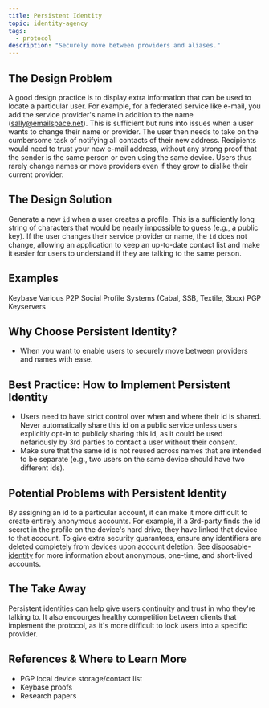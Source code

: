 ```yaml
---
title: Persistent Identity
topic: identity-agency
tags:
  - protocol
description: "Securely move between providers and aliases."
---
```


## The Design Problem

A good design practice is to display extra information that can be used to
locate a particular user. For example, for a federated service like e-mail, you
add the service provider's name in addition to the name
(sally@emailspace.net). This is sufficient but runs into issues when a user
wants to change their name or provider. The user then needs to take on the
cumbersome task of notifying all contacts of their new address. Recipients
would need to trust your new e-mail address, without any strong proof that the
sender is the same person or even using the same device. Users thus rarely
change names or move providers even if they grow to dislike their current
provider.

## The Design Solution

Generate a new `id` when a user creates a profile. This is a sufficiently long
string of characters that would be nearly impossible to guess (e.g., a public
key). If the user changes their service provider or
name, the `id` does not change, allowing an application to keep an
up-to-date contact list and make it easier for users to understand if they are
talking to the same person.

## Examples

Keybase
Various P2P Social Profile Systems (Cabal, SSB, Textile, 3box)
PGP Keyservers

## Why Choose Persistent Identity?

- When you want to enable users to securely move between providers and names
  with ease.

## Best Practice: How to Implement Persistent Identity

- Users need to have strict control over when and where their id is shared.
  Never automatically share this id on a public service
  unless users explicitly opt-in to publicly sharing this id, as it could be used
  nefariously by 3rd parties to contact a user without their consent.
- Make sure that the same id is not reused across names that are intended
  to be separate (e.g., two users on the same device should have two different
  ids).

## Potential Problems with Persistent Identity

By assigning an id to a particular account, it can make it more difficult to
create entirely anonymous accounts. For example, if a 3rd-party finds the id
secret in the profile on the device's hard drive, they have linked that device
to that account. To give extra security guarantees, ensure any identifiers are deleted
completely from devices upon account deletion. See
[disposable-identity](disposable-identity.md) for more information about
anonymous, one-time, and short-lived accounts.

## The Take Away

Persistent identities can help give users continuity and trust in who they're
talking to. It also encourges healthy competition between clients that
implement the protocol, as it's more difficult to lock users into
a specific provider.

## References & Where to Learn More

- PGP local device storage/contact list
- Keybase proofs
- Research papers

